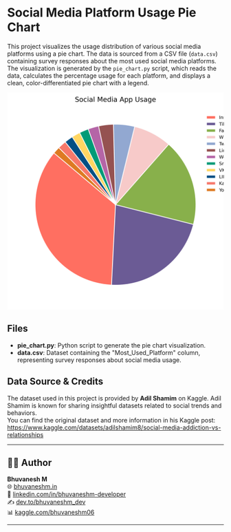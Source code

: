 # Social Media Platform Usage Pie Chart


This project visualizes the usage distribution of various social media platforms using a pie chart. The data is sourced from a CSV file (`data.csv`) containing survey responses about the most used social media platforms. The visualization is generated by the `pie_chart.py` script, which reads the data, calculates the percentage usage for each platform, and displays a clean, color-differentiated pie chart with a legend.

![Pie Chart of Social Media Platform Usage](img/pie_chart.png)

## Files

- **pie_chart.py**: Python script to generate the pie chart visualization.
- **data.csv**: Dataset containing the "Most_Used_Platform" column, representing survey responses about social media usage.

## Data Source & Credits

The dataset used in this project is provided by **Adil Shamim** on Kaggle. Adil Shamim is known for sharing insightful datasets related to social trends and behaviors.  
You can find the original dataset and more information in his Kaggle post: https://www.kaggle.com/datasets/adilshamim8/social-media-addiction-vs-relationships


---
## 🙋‍♂️ Author

**Bhuvanesh M**   
🌐 [bhuvaneshm.in](https://bhuvaneshm.in)   
🔗 [linkedin.com/in/bhuvaneshm-developer](https://www.linkedin.com/in/bhuvaneshm-developer)   
✍️ [dev.to/bhuvaneshm\_dev](https://dev.to/bhuvaneshm_dev)   
📊 [kaggle.com/bhuvaneshm06](https://www.kaggle.com/bhuvaneshm06)    

---
